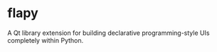 # flapy

A Qt library extension for building declarative programming-style UIs completely within Python.
